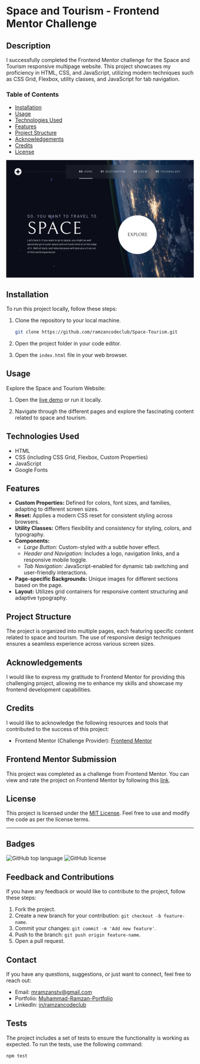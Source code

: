 # Space and Tourism - Frontend Mentor Challenge

## Description

I successfully completed the Frontend Mentor challenge for the Space and Tourism responsive multipage website. This project showcases my proficiency in HTML, CSS, and JavaScript, utilizing modern techniques such as CSS Grid, Flexbox, utility classes, and JavaScript for tab navigation.

### Table of Contents

- [Installation](#installation)
- [Usage](#usage)
- [Technologies Used](#technologies-used)
- [Features](#features)
- [Project Structure](#project-structure)
- [Acknowledgements](#acknowledgements)
- [Credits](#credits)
- [License](#license)

![Space and Tourism Website Screenshot](assets/space-tourism-thumbnail.png)

## Installation

To run this project locally, follow these steps:

1. Clone the repository to your local machine.
    ```bash
    git clone https://github.com/ramzancodeclub/Space-Tourism.git
    ```

2. Open the project folder in your code editor.

3. Open the `index.html` file in your web browser.

## Usage

Explore the Space and Tourism Website:

1. Open the [live demo](https://space-tourism-tau-indol.vercel.app/) or run it locally.

2. Navigate through the different pages and explore the fascinating content related to space and tourism.

## Technologies Used

- HTML
- CSS (including CSS Grid, Flexbox, Custom Properties)
- JavaScript
- Google Fonts

## Features

- **Custom Properties:** Defined for colors, font sizes, and families, adapting to different screen sizes.
- **Reset:** Applies a modern CSS reset for consistent styling across browsers.
- **Utility Classes:** Offers flexibility and consistency for styling, colors, and typography.
- **Components:**
  - *Large Button:* Custom-styled with a subtle hover effect.
  - *Header and Navigation:* Includes a logo, navigation links, and a responsive mobile toggle.
  - *Tab Navigation:* JavaScript-enabled for dynamic tab switching and user-friendly interactions.
- **Page-specific Backgrounds:** Unique images for different sections based on the page.
- **Layout:** Utilizes grid containers for responsive content structuring and adaptive typography.

## Project Structure

The project is organized into multiple pages, each featuring specific content related to space and tourism. The use of responsive design techniques ensures a seamless experience across various screen sizes.

## Acknowledgements

I would like to express my gratitude to Frontend Mentor for providing this challenging project, allowing me to enhance my skills and showcase my frontend development capabilities.

## Credits

I would like to acknowledge the following resources and tools that contributed to the success of this project:

- Frontend Mentor (Challenge Provider): [Frontend Mentor](https://www.frontendmentor.io/)

## Frontend Mentor Submission

This project was completed as a challenge from Frontend Mentor. You can view and rate the project on Frontend Mentor by following this [link](https://www.frontendmentor.io/solutions/responsive-landing-page-using-css-grid-and-flex-HIME4Mzbab).

## License

This project is licensed under the [MIT License](LICENSE). Feel free to use and modify the code as per the license terms.

---

## Badges

![GitHub top language](https://img.shields.io/github/languages/top/ramzancodeclub/Space-Tourism)
![GitHub license](https://img.shields.io/github/license/ramzancodeclub/Space-Tourism)

## Feedback and Contributions

If you have any feedback or would like to contribute to the project, follow these steps:

1. Fork the project.
2. Create a new branch for your contribution: `git checkout -b feature-name`.
3. Commit your changes: `git commit -m 'Add new feature'`.
4. Push to the branch: `git push origin feature-name`.
5. Open a pull request.

## Contact

If you have any questions, suggestions, or just want to connect, feel free to reach out:

- Email: [mramzanstv@gmail.com](mramzanstv@gmail.com)
- Portfolio: [Muhammad-Ramzan-Portfolio](https://muhammad-ramzan.vercel.app/)
- LinkedIn: [in/ramzancodeclub](https://www.linkedin.com/in/ramzancodeclub/)

## Tests

The project includes a set of tests to ensure the functionality is working as expected. To run the tests, use the following command:
```bash
npm test
